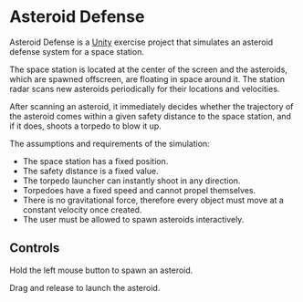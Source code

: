 # Asteroid Defense
Asteroid Defense is a [Unity](https://unity.com/) exercise project that simulates an asteroid defense system for a space station.

The space station is located at the center of the screen and the asteroids, which are spawned offscreen, are floating in space around it.
The station radar scans new asteroids periodically for their locations and velocities. 

After scanning an asteroid, it immediately decides whether the trajectory of the asteroid comes within a given safety distance to the space station, and if it does, shoots a torpedo to blow it up.

The assumptions and requirements of the simulation:

- The space station has a fixed position. 
- The safety distance is a fixed value.
- The torpedo launcher can instantly shoot in any direction. 
- Torpedoes have a fixed speed and cannot propel themselves.
- There is no gravitational force, therefore every object must move at a constant velocity once created.
- The user must be allowed to spawn asteroids interactively.

## Controls
Hold the left mouse button to spawn an asteroid.

Drag and release to launch the asteroid.
